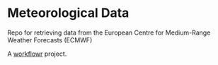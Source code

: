 # Meteorological Data



Repo for retrieving data from the European Centre for Medium-Range Weather Forecasts (ECMWF)




A [workflowr][] project.

[workflowr]: https://github.com/jdblischak/workflowr
